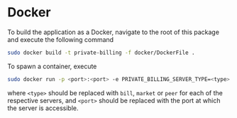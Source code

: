 # Docker

To build the application as a Docker, navigate to the root of this package and execute the following command
```sh
sudo docker build -t private-billing -f docker/DockerFile .
```

To spawn a container, execute
```sh
sudo docker run -p <port>:<port> -e PRIVATE_BILLING_SERVER_TYPE=<type> private-billing
```
where `<type>` should be replaced with `bill`, `market` or `peer` for each of the respective servers,
and `<port>` should be replaced with the port at which the server is accessible.
